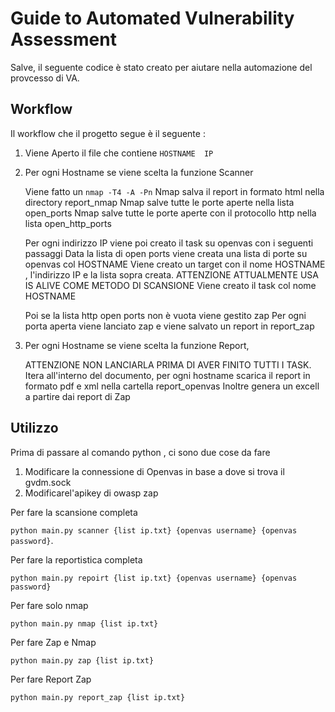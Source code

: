 # Guide to Automated Vulnerability Assessment

Salve, il seguente codice è stato creato per aiutare nella automazione del provcesso di VA.

## Workflow 

Il workflow che il progetto segue è il seguente : 

1. Viene Aperto il file che contiene 
	`HOSTNAME  IP`
2. Per ogni Hostname se viene scelta la funzione Scanner

	Viene fatto un `nmap -T4 -A -Pn`
	Nmap salva il report in formato html nella directory report_nmap
	Nmap salve tutte le porte aperte nella lista open_ports
	Nmap salve tutte le porte aperte con il protocollo http nella lista open_http_ports
	
	Per ogni indirizzo IP viene poi creato il task su openvas con i seguenti passaggi
	Data la lista di open ports viene creata una lista di porte su openvas col HOSTNAME
	Viene creato un target con il nome HOSTNAME , l'indirizzo IP e la lista sopra creata. ATTENZIONE ATTUALMENTE USA IS ALIVE COME METODO DI SCANSIONE
	Viene creato il task col nome HOSTNAME
	
	Poi se la lista http open ports non è vuota viene gestito zap
	Per ogni porta aperta viene lanciato zap e viene salvato un report in report_zap
	

3. Per ogni Hostname se viene scelta la funzione Report,

	ATTENZIONE NON LANCIARLA PRIMA DI AVER FINITO TUTTI I TASK.
	Itera all'interno del documento, per ogni hostname scarica il report in formato pdf e xml nella cartella report_openvas
	Inoltre genera un excell a partire dai report di Zap
	

## Utilizzo

Prima di passare al comando python , ci sono due cose da fare 

1. Modificare la connessione di Openvas in base a dove si trova il gvdm.sock 
2. Modificarel'apikey di owasp zap

Per fare la scansione completa

`python main.py scanner {list ip.txt} {openvas username} {openvas password}`.

Per fare la reportistica completa

`python main.py repoirt {list ip.txt} {openvas username} {openvas password}`

Per fare solo nmap

`python main.py nmap {list ip.txt} `

Per fare Zap e Nmap

`python main.py zap {list ip.txt} `

Per fare Report Zap 

`python main.py report_zap {list ip.txt} `